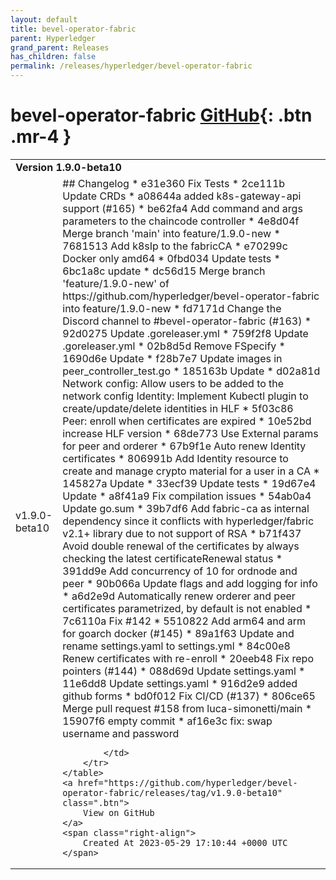 ```yaml
---
layout: default
title: bevel-operator-fabric
parent: Hyperledger
grand_parent: Releases
has_children: false
permalink: /releases/hyperledger/bevel-operator-fabric
---
```


# bevel-operator-fabric <span class="fs-3 right-align">[GitHub](https://github.com/hyperledger/bevel-operator-fabric){: .btn .mr-4 }</span>


<div>
    <table>
        <tr>
            <td colspan="2">
                <b>
                    Version 1.9.0-beta10
                </b>
            </td>
        </tr>
        <tr>
            <td>
                <span class="chip">
                    v1.9.0-beta10
                </span>
            </td>
            <td>
                ## Changelog
* e31e360 Fix Tests
* 2ce111b Update CRDs
* a08644a added k8s-gateway-api support  (#165)
* be62fa4 Add command and args parameters to the chaincode controller
* 4e8d04f Merge branch 'main' into feature/1.9.0-new
* 7681513 Add k8sIp to the fabricCA
* e70299c Docker only amd64
* 0fbd034 Update tests
* 6bc1a8c update
* dc56d15 Merge branch 'feature/1.9.0-new' of https://github.com/hyperledger/bevel-operator-fabric into feature/1.9.0-new
* fd7171d Change the Discord channel to #bevel-operator-fabric (#163)
* 92d0275 Update .goreleaser.yml
* 759f2f8 Update .goreleaser.yml
* 02b8d5d Remove FSpecify
* 1690d6e Update
* f28b7e7 Update images in peer_controller_test.go
* 185163b Update
* d02a81d Network config: Allow users to be added to the network config Identity: Implement Kubectl plugin to create/update/delete identities in HLF
* 5f03c86 Peer: enroll when certificates are expired
* 10e52bd increase HLF version
* 68de773 Use External params for peer and orderer
* 67b9f1e Auto renew Identity certificates
* 806991b Add Identity resource to create and manage crypto material for a user in a CA
* 145827a Update
* 33ecf39 Update tests
* 19d67e4 Update
* a8f41a9 Fix compilation issues
* 54ab0a4 Update go.sum
* 39b7df6 Add fabric-ca as internal dependency since it conflicts with hyperledger/fabric v2.1+ library due to not support of RSA
* b71f437 Avoid double renewal of the certificates by always checking the latest certificateRenewal status
* 391dd9e Add concurrency of 10 for ordnode and peer
* 90b066a Update flags and add logging for info
* a6d2e9d Automatically renew orderer and peer certificates parametrized, by default is not enabled
* 7c6110a Fix #142
* 5510822 Add arm64 and arm for goarch docker (#145)
* 89a1f63 Update and rename settings.yaml to settings.yml
* 84c00e8 Renew certificates with re-enroll
* 20eeb48 Fix repo pointers (#144)
* 088d69d Update settings.yaml
* 11e6dd8 Update settings.yaml
* 916d2e9 added github forms
* bd0f012 Fix CI/CD (#137)
* 806ce65 Merge pull request #158 from luca-simonetti/main
* 15907f6 empty commit
* af16e3c fix: swap username and password


            </td>
        </tr>
    </table>
    <a href="https://github.com/hyperledger/bevel-operator-fabric/releases/tag/v1.9.0-beta10" class=".btn">
        View on GitHub
    </a>
    <span class="right-align">
        Created At 2023-05-29 17:10:44 +0000 UTC
    </span>
</div>

